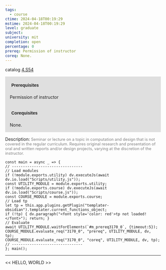 ```yaml
---
tags:
  - course
ctime: 2024-04-18T00:19:29
mstime: 2024-04-18T00:19:29
level: graduate
subject: 
university: mit
completion: open
percentage: 0
prereq: Permission of instructor
coreq: None.
---
```


catalog [4.S54](http://student.mit.edu/catalog/m4e.html#4.S54)

<span style="display: block; padding: 15px; background-color: rgb(100, 100, 100, 0.2);"><font id="m_prereq3170_0" style="display: block; font-family: Arial, sans-serif; font-weight: bold; padding: 5px">Prerequisites</font><br><span id="prereq3170_0">Permission of instructor</span></span>
<span style="display: block; padding: 15px; background-color: rgb(100, 100, 100, 0.2);"><font id="m_coreq3170_0" style="display: block; font-family: Arial, sans-serif; font-weight: bold; padding: 5px">Corequisites</font><br><span id="coreq3170_0">None.</span></span>

<font style="">Description:</font>
<font style="color: grey; font-size: 0.8rem;">Seminar or lecture on a topic in computation and design that is not covered in the regular curriculum. Requires original research and presentation of oral and written reports and/or design projects, varying at the discretion of the instructor.</font>

```dataviewjs
const main = async _ => {
// --------------------------------
// Load modules
if (!module.exports.utility) dv.executeJs(await dv.io.load("Scripts/utility.js"));
const UTILITY_MODULE = module.exports.utility;
if (!module.exports.course) dv.executeJs(await dv.io.load("Scripts/course.js"));
const COURSE_MODULE = module.exports.course;
// Load tp
let tp = this.app.plugins.getPlugin("templater-obsidian").templater.current_functions_object;
if (!tp) { dv.paragraph("<font style='color: red'>tp not loaded!</font>"); return; }
// Evaluate
await UTILITY_MODULE.waitForElements(`#m_prereq3170_0`, {timeout:5});
COURSE_MODULE.evaluate_req("3170_0", "prereq", UTILITY_MODULE, dv, tp);
COURSE_MODULE.evaluate_req("3170_0", "coreq", UTILITY_MODULE, dv, tp);
// --------------------------------
}; main();
```

---

<< HELLO, WORLD >>
